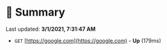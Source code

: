 # 📖 Summary
Last updated: **3/1/2021, 7:31:47 AM**

- `GET` [https://google.com](https://google.com) - **Up** (179ms)
